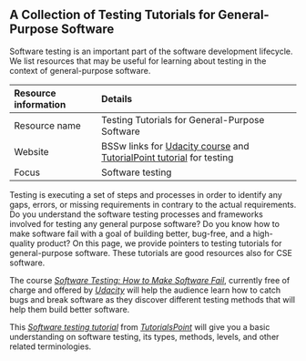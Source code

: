 
## A Collection of Testing Tutorials for General-Purpose Software

Software testing is an important part of the software development lifecycle. We list resources that may be useful for learning about testing in the context of general-purpose software.

Resource information | Details 
:--- | :--- 
Resource name |  Testing Tutorials for General-Purpose Software
Website  |  BSSw links for [Udacity course](SwTestingUdacity.md) and [TutorialPoint tutorial](SwTestingTutorials.md) for testing
Focus | Software testing

Testing is executing a set of steps and processes in order to identify any gaps, errors, or missing requirements in contrary to the actual requirements. Do you understand the software testing processes and frameworks involved for testing any general purpose software? Do you know how to make software fail with a goal of building better, bug-free, and a high-quality product? On this page, we provide pointers to testing tutorials for general-purpose software. These tutorials are good resources also for CSE software.

The course *[Software Testing: How to Make Software Fail](SwTestingUdacity.md)*, currently free of charge and offered  by *[Udacity](https://www.udacity.com/)* will help the audience learn how to catch bugs and break software as they discover different testing methods that will help them build better software.

This *[Software testing tutorial](SwTestingTutorialTutorialsPoint.md)* from *[TutorialsPoint](https://www.tutorialspoint.com/index.htm)* will give you a basic understanding on software testing, its types, methods, levels, and other related terminologies.

<!---
Publish: yes
Categories: reliability
Topics: testing
Tags: [import from subresources]
Level: 2
Prerequisites: defaults
Aggregate: Subresource
--->
